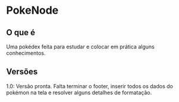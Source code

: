 # PokeNode

## O que é
Uma pokédex feita para estudar e colocar em prática alguns conhecimentos.

## Versões

1.0: Versão pronta. Falta terminar o footer, inserir todos os dados do pokémon na tela e resolver alguns detalhes de formatação.
